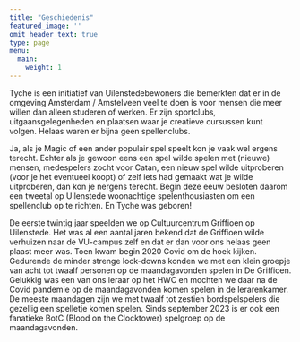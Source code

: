 ```yaml
---
title: "Geschiedenis"
featured_image: ''
omit_header_text: true
type: page
menu:
  main:
    weight: 1
---
```


Tyche is een initiatief van Uilenstedebewoners die bemerkten dat er in de omgeving Amsterdam / Amstelveen veel te doen is voor mensen die meer willen dan alleen studeren of werken. Er zijn sportclubs, uitgaansgelegenheden en plaatsen waar je creatieve cursussen kunt volgen. Helaas waren er bijna geen spellenclubs.

Ja, als je Magic of een ander populair spel speelt kon je vaak wel ergens terecht. Echter als je gewoon eens een spel wilde spelen met (nieuwe) mensen, medespelers zocht voor Catan, een nieuw spel wilde uitproberen (voor je het eventueel koopt) of zelf iets had gemaakt wat je wilde uitproberen, dan kon je nergens terecht.
Begin deze eeuw besloten daarom een tweetal op Uilenstede woonachtige spelenthousiasten om een spellenclub op te richten. En Tyche was geboren!

De eerste twintig jaar speelden we op Cultuurcentrum Griffioen op Uilenstede.
Het was al een aantal jaren bekend dat de Griffioen wilde verhuizen naar de VU-campus zelf en dat er dan voor ons helaas geen plaast meer was. Toen kwam begin 2020 Covid om de hoek kijken. Gedurende de minder strenge lock-downs konden we met een klein groepje van acht tot twaalf personen op de maandagavonden spelen in De Griffioen. Gelukkig was een van ons leraar op het HWC en mochten we daar na de Covid pandemie op de maandagavonden komen spelen in de lerarenkamer. De meeste maandagen zijn we met twaalf tot zestien bordspelspelers die gezellig een spelletje komen spelen.
Sinds september 2023 is er ook een fanatieke BotC (Blood on the Clocktower) spelgroep op de maandagavonden.
